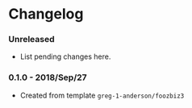 # Changelog

### Unreleased

* List pending changes here.

### 0.1.0 - 2018/Sep/27

* Created from template `greg-1-anderson/foozbiz3`
